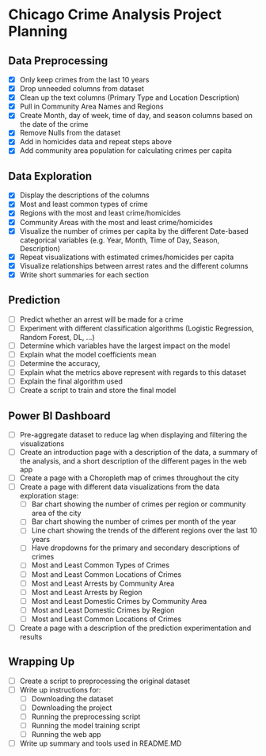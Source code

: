 # Chicago Crime Analysis Project Planning

## Data Preprocessing
- [X] Only keep crimes from the last 10 years
- [X] Drop unneeded columns from dataset
- [X] Clean up the text columns (Primary Type and Location Description)
- [X] Pull in Community Area Names and Regions
- [X] Create Month, day of week, time of day, and season columns based on the date of the crime
- [X] Remove Nulls from the dataset
- [X] Add in homicides data and repeat steps above
- [X] Add community area population for calculating crimes per capita

## Data Exploration
- [X] Display the descriptions of the columns
- [X] Most and least common types of crime
- [X] Regions with the most and least crime/homicides
- [X] Community Areas with the most and least crime/homicides
- [X] Visualize the number of crimes per capita by the different Date-based categorical variables (e.g. Year, Month, Time of Day, Season, Description)
- [X] Repeat visualizations with estimated crimes/homicides per capita
- [X] Visualize relationships between arrest rates and the different columns
- [X] Write short summaries for each section

## Prediction
- [ ] Predict whether an arrest will be made for a crime
- [ ] Experiment with different classification algorithms (Logistic Regression, Random Forest, DL, ...)
- [ ] Determine which variables have the largest impact on the model
- [ ] Explain what the model coefficients mean
- [ ] Determine the accuracy,
- [ ] Explain what the metrics above represent with regards to this dataset
- [ ] Explain the final algorithm used
- [ ] Create a script to train and store the final model

## Power BI Dashboard
- [ ] Pre-aggregate dataset to reduce lag when displaying and filtering the visualizations
- [ ] Create an introduction page with a description of the data, a summary of the analysis, and a short description of the different pages in the web app
- [ ] Create a page with a Choropleth map of crimes throughout the city
- [ ] Create a page with different data visualizations from the data exploration stage:
  - [ ] Bar chart showing the number of crimes per region or community area of the city
  - [ ] Bar chart showing the number of crimes per month of the year
  - [ ] Line chart showing the trends of the different regions over the last 10 years
  - [ ] Have dropdowns for the primary and secondary descriptions of crimes
  - [ ] Most and Least Common Types of Crimes
  - [ ] Most and Least Common Locations of Crimes
  - [ ] Most and Least Arrests by Community Area
  - [ ] Most and Least Arrests by Region
  - [ ] Most and Least Domestic Crimes by Community Area
  - [ ] Most and Least Domestic Crimes by Region
  - [ ] Most and Least Common Locations of Crimes
- [ ] Create a page with a description of the prediction experimentation and results

## Wrapping Up
- [ ] Create a script to preprocessing the original dataset
- [ ] Write up instructions for:
  - [ ] Downloading the dataset
  - [ ] Downloading the project
  - [ ] Running the preprocessing script
  - [ ] Running the model training script
  - [ ] Running the web app
- [ ] Write up summary and tools used in README.MD
